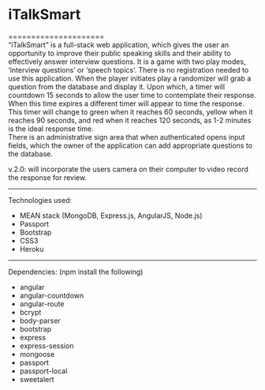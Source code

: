 iTalkSmart
=====================  
=====================   
“iTalkSmart” is a full-stack web application, which gives the user an opportunity to improve their public speaking skills and their ability to effectively answer interview questions. It is a game with two play modes, ‘interview questions’ or ‘speech topics’.  There is no registration needed to use this application. When the player initiates play a randomizer will grab a question from the database and display it. Upon which, a timer will countdown 15 seconds to allow the user time to contemplate their response. When this time expires a different timer will appear to time the response. This timer will change to green when it reaches 60 seconds, yellow when it reaches 90 seconds, and red when it reaches 120 seconds, as 1-2 minutes is the ideal response time.  
There is an administrative sign area that when authenticated opens input fields, which the owner of the application can add appropriate questions to the database.


v.2.0: will incorporate the users camera on their computer to video record the response for review.   
________________________________  
Technologies used:
* MEAN stack (MongoDB, Express.js, AngularJS, Node.js)
* Passport
* Bootstrap
* CSS3
* Heroku  
__________________________________  
Dependencies: (npm install the following)  
* angular
* angular-countdown
* angular-route
* bcrypt
* body-parser
* bootstrap
* express
* express-session
* mongoose
* passport
* passport-local
* sweetalert
